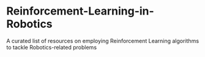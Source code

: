 # Reinforcement-Learning-in-Robotics
A curated list of resources on employing Reinforcement Learning algorithms to tackle Robotics-related problems
